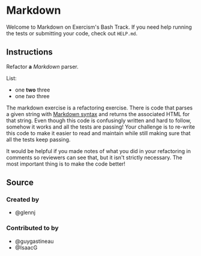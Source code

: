 # Markdown

Welcome to Markdown on Exercism's Bash Track.
If you need help running the tests or submitting your code, check out `HELP.md`.

## Instructions

Refactor __a__ _Markdown_ parser.

List:
* one __two__ three
* one _two_ three

The markdown exercise is a refactoring exercise. There is code that parses a
given string with [Markdown
syntax](https://guides.github.com/features/mastering-markdown/) and returns the
associated HTML for that string. Even though this code is confusingly written
and hard to follow, somehow it works and all the tests are passing! Your
challenge is to re-write this code to make it easier to read and maintain
while still making sure that all the tests keep passing.

It would be helpful if you made notes of what you did in your refactoring in
comments so reviewers can see that, but it isn't strictly necessary. The most
important thing is to make the code better!

## Source

### Created by

- @glennj

### Contributed to by

- @guygastineau
- @IsaacG
